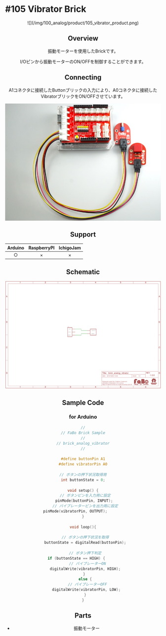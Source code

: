 # #105 Vibrator Brick

<center>![](/img/100_analog/product/105_vibrator_product.png)
<!--COLORME-->

## Overview
振動モーターを使用したBrickです。

I/Oピンから振動モーターのON/OFFを制御することができます。

## Connecting
A1コネクタに接続したButtonブリックの入力により、A0コネクタに接続したVibratorブリックをON/OFFさせています。

![](/img/100_analog/connect/105_vibrator_connect.jpg)

## Support
|Arduino|RaspberryPI|IchigoJam|
|:--:|:--:|:--:|
|○|×|×|

## Schematic
![](/img/100_analog/schematic/105_vibrator_schematic.png)

## Sample Code
### for Arduino
```c
//
// FaBo Brick Sample
//
// brick_analog_vibrator
//

#define buttonPin A1
#define vibratorPin A0

// ボタンの押下状況取得用
int buttonState = 0;

void setup() {
  // ボタンピンを入力用に設定
  pinMode(buttonPin, INPUT); 
  // バイブレーターピンを出力用に設定
  pinMode(vibratorPin, OUTPUT);         
}

void loop(){
 
  // ボタンの押下状況を取得
  buttonState = digitalRead(buttonPin);

  // ボタン押下判定
  if (buttonState == HIGH) {        
    // バイブレーターON
    digitalWrite(vibratorPin, HIGH);  
  } 
  else {
    // バイブレーターOFF
    digitalWrite(vibratorPin, LOW); 
  }
}
```

## Parts
- 振動モーター

